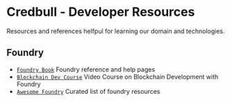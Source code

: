 # Credbull - Developer Resources

Resources and references helfpul for learning our domain and technologies.

## Foundry

* [`Foundry Book`](https://book.getfoundry.sh/) Foundry reference and help pages
* [`Blockchain Dev Course`](https://www.youtube.com/watch?v=umepbfKp5rI) Video Course on Blockchain Development with Foundry  
* [`Awesome Foundry`](https://github.com/crisgarner/awesome-foundry) Curated list of foundry resources


